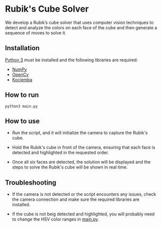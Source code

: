# Rubik's Cube Solver

We develop a Rubik’s cube solver that uses computer vision techniques to detect and analyze the colors on each face of the cube and then generate a sequence of moves to solve it. 

## Installation

[Python 3](https://www.python.org/) must be installed and the following libraries are required:
* [NumPy](https://numpy.org/)
* [OpenCv](https://opencv.org/get-started/)
* [Kociemba](https://pypi.org/project/kociemba/)

## How to run

```
python3 main.py
```

## How to use

* Run the script, and it will initialize the camera to capture the Rubik's cube.

* Hold the Rubik's cube in front of the camera, ensuring that each face is detected and highlighted in the requested order.

* Once all six faces are detected, the solution will be displayed and the steps to solve the Rubik's cube will be shown in real time.

## Troubleshooting

* If the camera is not detected or the script encounters any issues, check the camera connection and make sure the required libraries are installed.

* If the cube is not beig detected and highlighted, you will probably need to change the HSV color ranges in [main.py](main.py).